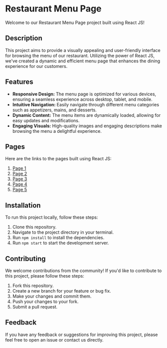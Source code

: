 # Restaurant Menu Page

Welcome to our Restaurant Menu Page project built using React JS!

## Description

This project aims to provide a visually appealing and user-friendly interface for browsing the menu of our restaurant. Utilizing the power of React JS, we've created a dynamic and efficient menu page that enhances the dining experience for our customers.

## Features

- **Responsive Design:** The menu page is optimized for various devices, ensuring a seamless experience across desktop, tablet, and mobile.
- **Intuitive Navigation:** Easily navigate through different menu categories such as appetizers, mains, and desserts.
- **Dynamic Content:** The menu items are dynamically loaded, allowing for easy updates and modifications.
- **Engaging Visuals:** High-quality images and engaging descriptions make browsing the menu a delightful experience.

## Pages

Here are the links to the pages built using React JS:

1. [Page 1](https://exmcuae.com/imenu4u-gadgets/?MTcxMjMxNDI2NTg2MF8xMjFfMTEz/1)
2. [Page 2](https://exmcuae.com/imenu4u-gadgets/?MTcxMjMxNDI2NTg2MF8xMjFfMTEz/2)
3. [Page 3](https://exmcuae.com/imenu4u-gadgets/?MTcxMjMxNDI2NTg2MF8xMjFfMTEz/3)
4. [Page 4](https://exmcuae.com/imenu4u-gadgets/?MTcxMjMxNDI2NTg2MF8xMjFfMTEz/4)
5. [Page 5](https://exmcuae.com/imenu4u-gadgets/?MTcxMjMxNDI2NTg2MF8xMjFfMTEz/5)

## Installation

To run this project locally, follow these steps:

1. Clone this repository.
2. Navigate to the project directory in your terminal.
3. Run `npm install` to install the dependencies.
4. Run `npm start` to start the development server.

## Contributing

We welcome contributions from the community! If you'd like to contribute to this project, please follow these steps:

1. Fork this repository.
2. Create a new branch for your feature or bug fix.
3. Make your changes and commit them.
4. Push your changes to your fork.
5. Submit a pull request.

## Feedback

If you have any feedback or suggestions for improving this project, please feel free to open an issue or contact us directly.

